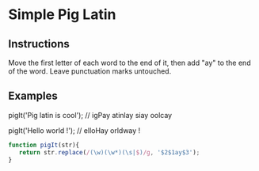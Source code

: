 
# Simple Pig Latin

## Instructions
Move the first letter of each word to the end of it, then add "ay" to the end of the word. Leave punctuation marks untouched.

## Examples
pigIt('Pig latin is cool'); // igPay atinlay siay oolcay

pigIt('Hello world !');     // elloHay orldway !


```JavaScript
function pigIt(str){
   return str.replace(/(\w)(\w*)(\s|$)/g, '$2$1ay$3');
}
```

